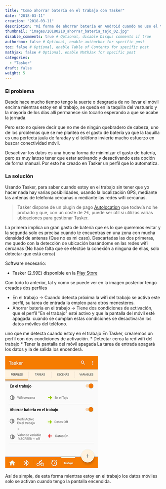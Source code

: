```yaml
---
title: "Como ahorrar batería en el trabajo con Tasker"
date: "2018-03-11"
creation: "2018-03-11"
description: "Mi forma de ahorrar batería en Android cuando no uso el teléfono en el trabajo..."
thumbnail: "images/20180210_ahorrar_bateria_tajo_02.jpg"
disable_comments: true # Optional, disable Disqus comments if true
authorbox: false # Optional, enable authorbox for specific post
toc: false # Optional, enable Table of Contents for specific post
mathjax: false # Optional, enable MathJax for specific post
categories:
  - "Tasker"
draft: false
weight: 5
---
```

### El problema

Desde hace mucho tiempo tengo la suerte o desgracia de no llevar el móvil encima mientras estoy en el trabajo, se queda en la taquilla del vestuario y la mayoría de los días allí permanece sin tocarlo esperando a que se acabe la jornada.

Pero esto no quiere decir que no me de ningún quebradero de cabeza, uno de los problemas que se me plantea es el gasto de batería ya que la taquilla es una perfecta jaula de faraday y el teléfono invierte mucho esfuerzo en buscar conectividad móvil.

Desactivar los datos es una buena forma de minimizar el gasto de batería, pero es muy latoso tener que estar activando y desactivando esta opción de forma manual. Por esto he creado en Tasker un perfil que lo automatiza.

### La solución

Usando Tasker, para saber cuando estoy en el trabajo sin tener que yo hacer nada hay varias posibilidades, usando la localización GPS, mediante las antenas de telefonía cercanas o mediante las redes wifi cercanas.

> Tasker dispone de un plugin de pago [Autolocation][1] que todavía no he probado y que, con un coste de 2€, puede ser útil si utilizas varias ubicaciones para gestionar Tasker.

La primera implica un gran gasto de batería que es lo que queremos evitar y la segunda solo es precisa cuando te encuentras en una zona con mucha densidad de antenas (Que no es mi caso). Descartadas las dos primeras, me quedo con la detección de ubicación basándome en las redes wifi cercanas (No hace falta que se efectúe la conexión a ninguna de ellas, solo detectar que está cerca)

Software necesario:

  * Tasker (2.99E) disponible en la [Play Store][2]

Con todo lo anterior, tal y como se puede ver en la imagen posterior tengo creados dos perfiles

  * En el trabajo -> Cuando detecta próxima la wifi del trabajo se activa este perfil, su tarea de entrada la empleo para otros menesteres.
  * Ahorrar bateria en el trabajo -> Tiene dos condiciones de activación, que el perfil "En el trabajo" esté activo y que la pantalla del móvil esté apagada. cuando se cumplan estas condiciones se desactivarán los datos móviles del teléfono.

uno que me detecta cuando estoy en el trabajo En Tasker, crearemos un perfil con dos condiciones de activación. \* Detectar cerca la red wifi del trabajo \* Tener la pantalla del móvil apagada La tarea de entrada apagará los datos y la de salida los encenderá.

![Perfiles de ahorro][3]

Así de simple, de esta forma mientras estoy en el trabajo los datos móviles solo se activan cuando tengo la pantalla encendida.

 [1]: https://play.google.com/store/apps/details?id=com.joaomgcd.autolocation
 [2]: https://play.google.com/store/apps/details?id=net.dinglisch.android.taskerm&hl=es
 [3]: /images/20180210_ahorrar_bateria_tajo_01.jpg
